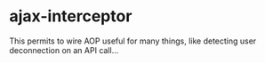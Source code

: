 ajax-interceptor
================

This permits to wire AOP useful for many things, like detecting user deconnection on an API call...
